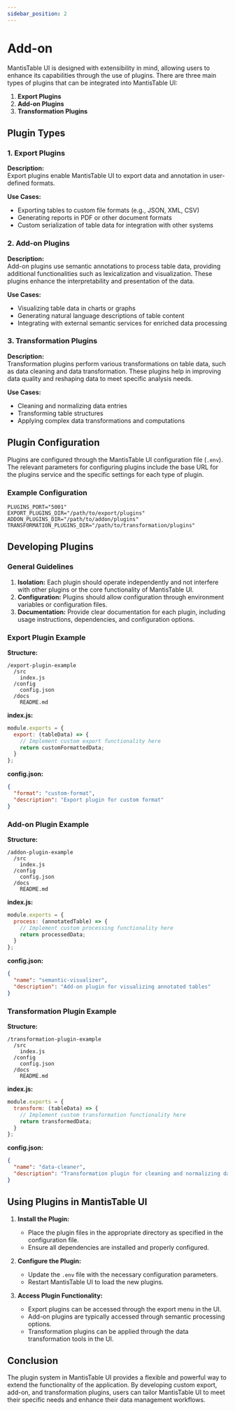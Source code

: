 ```yaml
---
sidebar_position: 2
---
```


# Add-on

MantisTable UI is designed with extensibility in mind, allowing users to enhance its capabilities through the use of plugins. There are three main types of plugins that can be integrated into MantisTable UI:

1. **Export Plugins**
2. **Add-on Plugins**
3. **Transformation Plugins**

## Plugin Types

### 1. Export Plugins

**Description:**  
Export plugins enable MantisTable UI to export data and annotation in user-defined formats.

**Use Cases:**
- Exporting tables to custom file formats (e.g., JSON, XML, CSV)
- Generating reports in PDF or other document formats
- Custom serialization of table data for integration with other systems

### 2. Add-on Plugins

**Description:**  
Add-on plugins use semantic annotations to process table data, providing additional functionalities such as lexicalization and visualization. These plugins enhance the interpretability and presentation of the data.

**Use Cases:**
- Visualizing table data in charts or graphs
- Generating natural language descriptions of table content
- Integrating with external semantic services for enriched data processing

### 3. Transformation Plugins

**Description:**  
Transformation plugins perform various transformations on table data, such as data cleaning and data transformation. These plugins help in improving data quality and reshaping data to meet specific analysis needs.

**Use Cases:**
- Cleaning and normalizing data entries
- Transforming table structures
- Applying complex data transformations and computations

## Plugin Configuration

Plugins are configured through the MantisTable UI configuration file (`.env`). The relevant parameters for configuring plugins include the base URL for the plugins service and the specific settings for each type of plugin.

### Example Configuration

```env
PLUGINS_PORT="5001"
EXPORT_PLUGINS_DIR="/path/to/export/plugins"
ADDON_PLUGINS_DIR="/path/to/addon/plugins"
TRANSFORMATION_PLUGINS_DIR="/path/to/transformation/plugins"
```

## Developing Plugins

### General Guidelines

1. **Isolation:** Each plugin should operate independently and not interfere with other plugins or the core functionality of MantisTable UI.
2. **Configuration:** Plugins should allow configuration through environment variables or configuration files.
3. **Documentation:** Provide clear documentation for each plugin, including usage instructions, dependencies, and configuration options.

### Export Plugin Example

**Structure:**

```
/export-plugin-example
  /src
    index.js
  /config
    config.json
  /docs
    README.md
```

**index.js:**

```javascript
module.exports = {
  export: (tableData) => {
    // Implement custom export functionality here
    return customFormattedData;
  }
};
```

**config.json:**

```json
{
  "format": "custom-format",
  "description": "Export plugin for custom format"
}
```

### Add-on Plugin Example

**Structure:**

```
/addon-plugin-example
  /src
    index.js
  /config
    config.json
  /docs
    README.md
```

**index.js:**

```javascript
module.exports = {
  process: (annotatedTable) => {
    // Implement custom processing functionality here
    return processedData;
  }
};
```

**config.json:**

```json
{
  "name": "semantic-visualizer",
  "description": "Add-on plugin for visualizing annotated tables"
}
```

### Transformation Plugin Example

**Structure:**

```
/transformation-plugin-example
  /src
    index.js
  /config
    config.json
  /docs
    README.md
```

**index.js:**

```javascript
module.exports = {
  transform: (tableData) => {
    // Implement custom transformation functionality here
    return transformedData;
  }
};
```

**config.json:**

```json
{
  "name": "data-cleaner",
  "description": "Transformation plugin for cleaning and normalizing data"
}
```

## Using Plugins in MantisTable UI

1. **Install the Plugin:**
   - Place the plugin files in the appropriate directory as specified in the configuration file.
   - Ensure all dependencies are installed and properly configured.

2. **Configure the Plugin:**
   - Update the `.env` file with the necessary configuration parameters.
   - Restart MantisTable UI to load the new plugins.

3. **Access Plugin Functionality:**
   - Export plugins can be accessed through the export menu in the UI.
   - Add-on plugins are typically accessed through semantic processing options.
   - Transformation plugins can be applied through the data transformation tools in the UI.

## Conclusion

The plugin system in MantisTable UI provides a flexible and powerful way to extend the functionality of the application. By developing custom export, add-on, and transformation plugins, users can tailor MantisTable UI to meet their specific needs and enhance their data management workflows.